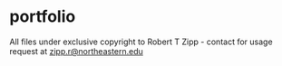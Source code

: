 # portfolio
All files under exclusive copyright to Robert T Zipp - contact for usage request at zipp.r@northeastern.edu
